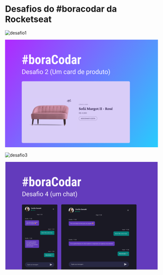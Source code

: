 # Desafios do #boracodar da Rocketseat

![desafio1](./%2301%20-%20Player%20de%20%C3%81udio/github/preview.png)

![desafio2](./%2302%20-%20Card%20de%20Produto/github/preview.png)

![desafio3](./%2303%20-%20Bot%C3%B5es%20e%20Cursores/github/preview.png)

![desafio4](./%2304%20-%20Chat/github/preview.png)